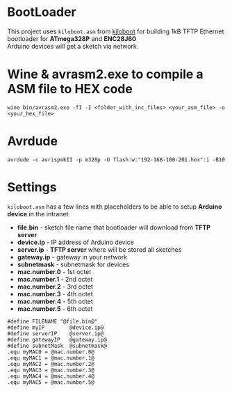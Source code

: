 # BootLoader
This project uses `kiloboot.asm` from [kiloboot](https://github.com/mitxela/kiloboot) for building 
1kB TFTP Ethernet bootloader for **ATmega328P** and **ENC28J60**  
Arduino devices will get a sketch via network.
# Wine & avrasm2.exe to compile a ASM file to HEX code
`wine bin/avrasm2.exe -fI -I <folder_with_inc_files> <your_asm_file> -o <your_hex_file>`
# Avrdude
`avrdude -c avrispmkII -p m328p -U flash:w:"192-168-100-201.hex":i -B10`
# Settings
`kiloboot.asm` has a few lines with placeholders to be able to setup **Arduino device** in the intranet
* **file.bin** - sketch file name that bootloader will download from **TFTP server**
* **device.ip** - IP address of Arduino device
* **server.ip** - **TFTP server** where will be stored all sketches
* **gateway.ip** - gateway in your network
* **subnetmask** - subnetmask for devices
* **mac.number.0** - 1st octet
* **mac.number.1** - 2nd octet
* **mac.number.2** - 3rd octet
* **mac.number.3** - 4th octet
* **mac.number.4** - 5th octet
* **mac.number.5** - 6th octet  

```
#define FILENAME "@file.bin@"
#define myIP        @device.ip@
#define serverIP    @server.ip@
#define gatewayIP   @gateway.ip@
#define subnetMask  @subnetmask@
.equ myMAC0 = @mac.number.0@
.equ myMAC1 = @mac.number.1@
.equ myMAC2 = @mac.number.2@
.equ myMAC3 = @mac.number.3@
.equ myMAC4 = @mac.number.4@
.equ myMAC5 = @mac.number.5@
```